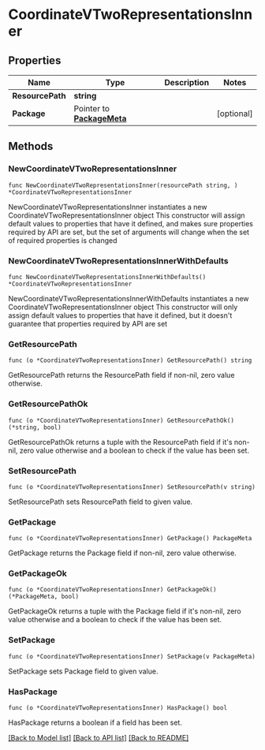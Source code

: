 # CoordinateVTwoRepresentationsInner

## Properties

Name | Type | Description | Notes
------------ | ------------- | ------------- | -------------
**ResourcePath** | **string** |  | 
**Package** | Pointer to [**PackageMeta**](PackageMeta.md) |  | [optional] 

## Methods

### NewCoordinateVTwoRepresentationsInner

`func NewCoordinateVTwoRepresentationsInner(resourcePath string, ) *CoordinateVTwoRepresentationsInner`

NewCoordinateVTwoRepresentationsInner instantiates a new CoordinateVTwoRepresentationsInner object
This constructor will assign default values to properties that have it defined,
and makes sure properties required by API are set, but the set of arguments
will change when the set of required properties is changed

### NewCoordinateVTwoRepresentationsInnerWithDefaults

`func NewCoordinateVTwoRepresentationsInnerWithDefaults() *CoordinateVTwoRepresentationsInner`

NewCoordinateVTwoRepresentationsInnerWithDefaults instantiates a new CoordinateVTwoRepresentationsInner object
This constructor will only assign default values to properties that have it defined,
but it doesn't guarantee that properties required by API are set

### GetResourcePath

`func (o *CoordinateVTwoRepresentationsInner) GetResourcePath() string`

GetResourcePath returns the ResourcePath field if non-nil, zero value otherwise.

### GetResourcePathOk

`func (o *CoordinateVTwoRepresentationsInner) GetResourcePathOk() (*string, bool)`

GetResourcePathOk returns a tuple with the ResourcePath field if it's non-nil, zero value otherwise
and a boolean to check if the value has been set.

### SetResourcePath

`func (o *CoordinateVTwoRepresentationsInner) SetResourcePath(v string)`

SetResourcePath sets ResourcePath field to given value.


### GetPackage

`func (o *CoordinateVTwoRepresentationsInner) GetPackage() PackageMeta`

GetPackage returns the Package field if non-nil, zero value otherwise.

### GetPackageOk

`func (o *CoordinateVTwoRepresentationsInner) GetPackageOk() (*PackageMeta, bool)`

GetPackageOk returns a tuple with the Package field if it's non-nil, zero value otherwise
and a boolean to check if the value has been set.

### SetPackage

`func (o *CoordinateVTwoRepresentationsInner) SetPackage(v PackageMeta)`

SetPackage sets Package field to given value.

### HasPackage

`func (o *CoordinateVTwoRepresentationsInner) HasPackage() bool`

HasPackage returns a boolean if a field has been set.


[[Back to Model list]](../README.md#documentation-for-models) [[Back to API list]](../README.md#documentation-for-api-endpoints) [[Back to README]](../README.md)



